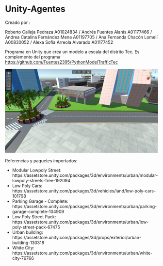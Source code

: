 # Unity-Agentes

Creado por :

Roberto Calleja Pedraza A01024834 / Andrés Fuentes Alanís A01177466 / Andrea Catalina Fernández Mena A01197705 / Ana Fernanda Chacón Lomelí A00830052 / Alexa Sofía Arreola Alvarado A01177452
 
Programa en Unity que crea un modelo a escala del distrito Tec. Es complemento del programa https://github.com/Fuentes2395/PythonModelTrafficTec

<img src = "img_rectoria.PNG">


Referencias y paquetes importados:
<ul>
 <li>Modular Lowpoly Street: https://assetstore.unity.com/packages/3d/environments/urban/modular-lowpoly-streets-free-192094</li>
 <li>Low Poly Cars: https://assetstore.unity.com/packages/3d/vehicles/land/low-poly-cars-101798</li>
 <li>Parking Garage - Complete: https://assetstore.unity.com/packages/3d/environments/urban/parking-garage-complete-104909</li>
 <li>Low Poly Street Pack: https://assetstore.unity.com/packages/3d/environments/urban/low-poly-street-pack-67475</li>
 <li>Urban building: https://assetstore.unity.com/packages/3d/props/exterior/urban-building-130318</li>
 <li>White City: https://assetstore.unity.com/packages/3d/environments/urban/white-city-76766</li>

</ul>




